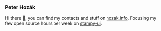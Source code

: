 ### Peter Hozák

Hi there 👋, you can find my contacts and stuff on [hozak.info](https://peter.hozak.info).
Focusing my few open source hours per week on [stampy-ui](https://github.com/StampyAI/stampy-ui#readme).
